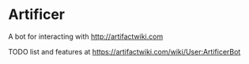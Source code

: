 # Artificer
A bot for interacting with http://artifactwiki.com

TODO list and features at https://artifactwiki.com/wiki/User:ArtificerBot
